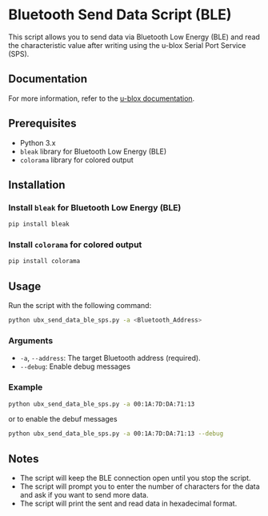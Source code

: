 # Bluetooth Send Data Script (BLE)

This script allows you to send data via Bluetooth Low Energy (BLE) and read the characteristic value after writing using the u-blox Serial Port Service (SPS).

## Documentation

For more information, refer to the [u-blox documentation](https://u-blox.com/docs/UBX-16011192).

## Prerequisites

- Python 3.x
- `bleak` library for Bluetooth Low Energy (BLE)
- `colorama` library for colored output

## Installation

### Install `bleak` for Bluetooth Low Energy (BLE)

```sh
pip install bleak
```

### Install `colorama` for colored output

```sh
pip install colorama
```

## Usage

Run the script with the following command:

```sh
python ubx_send_data_ble_sps.py -a <Bluetooth_Address>
```

### Arguments

- `-a`, `--address`: The target Bluetooth address (required).
- `--debug`: Enable debug messages

### Example

```sh
python ubx_send_data_ble_sps.py -a 00:1A:7D:DA:71:13
```
or to enable the debuf messages
```sh
python ubx_send_data_ble_sps.py -a 00:1A:7D:DA:71:13 --debug
```

## Notes

- The script will keep the BLE connection open until you stop the script.
- The script will prompt you to enter the number of characters for the data and ask if you want to send more data.
- The script will print the sent and read data in hexadecimal format.

